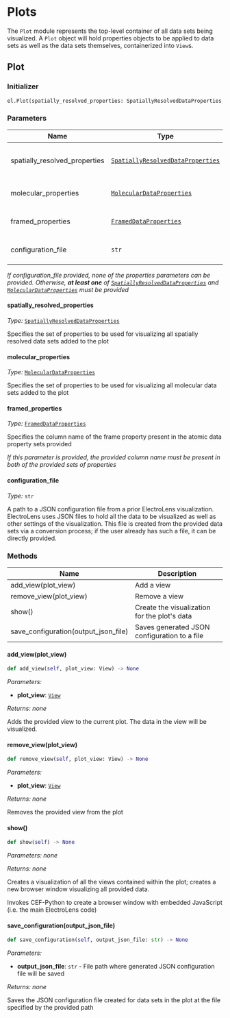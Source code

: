 # Plots

The `Plot` module represents the top-level container of all data sets being visualized. A `Plot` object will hold properties objects to be applied to data sets as well as the data sets themselves, containerized into `View`s.

## Plot

### Initializer

```python
el.Plot(spatially_resolved_properties: SpatiallyResolvedDataProperties, molecular_properties: MolecularDataProperties, framed_properties: FramedDataProperties, configuration_file: str)
```

### Parameters

| **Name**                      | **Type**                                                                             | **Description**                             |
| ----------------------------- | ------------------------------------------------------------------------------------ | ------------------------------------------- |
| spatially_resolved_properties | [`SpatiallyResolvedDataProperties`](./Properties.md#SpatiallyResolvedDataProperties) | Properties for spatially resolved data sets |
| molecular_properties          | [`MolecularDataProperties`](./Properties.md#MolecularDataProperties)                 | Properties for molecular data sets          |
| framed_properties             | [`FramedDataProperties`](./Properties.md#FramedDataProperties)                       | Frame property in data sets                 |
| configuration_file            | `str`                                                                                | JSON configuration file                     |

*If configuration_file provided, none of the properties parameters can be provided. Otherwise, **at least one** of [`SpatiallyResolvedDataProperties`](./Properties.md#SpatiallyResolvedDataProperties) and [`MolecularDataProperties`](./Properties.md#MolecularDataProperties) must be provided*

#### spatially_resolved_properties

*Type:* [`SpatiallyResolvedDataProperties`](./Properties.md#SpatiallyResolvedDataProperties)

Specifies the set of properties to be used for visualizing all spatially resolved data sets added to the plot

#### molecular_properties

*Type:* [`MolecularDataProperties`](./Properties.md#MolecularDataProperties)

Specifies the set of properties to be used for visualizing all molecular data sets added to the plot

#### framed_properties

*Type:* [`FramedDataProperties`](./Properties.md#FramedDataProperties)

Specifies the column name of the frame property present in the atomic data property sets provided

*If this parameter is provided, the provided column name must be present in both of the provided sets of properties*

#### configuration_file

*Type:* `str`

A path to a JSON configuration file from a prior ElectroLens visualization. ElectroLens uses JSON files to hold all the data to be visualized as well as other settings of the visualization. This file is created from the provided data sets via a conversion process; if the user already has such a file, it can be directly provided.

### Methods

| **Name**                             | **Description**                              |
| ------------------------------------ | -------------------------------------------- |
| add_view(plot_view)                  | Add a view                                   |
| remove_view(plot_view)               | Remove a view                                |
| show()                               | Create the visualization for the plot's data |
| save_configuration(output_json_file) | Saves generated JSON configuration to a file |

#### add_view(plot_view)

```python
def add_view(self, plot_view: View) -> None
```

*Parameters:*

- **plot_view**: [`View`](./View.md#Views)

*Returns: none*

Adds the provided view to the current plot. The data in the view will be visualized.

#### remove_view(plot_view)

```python
def remove_view(self, plot_view: View) -> None
```

*Parameters:*

- **plot_view**: [`View`](./View.md#Views)

*Returns: none*

Removes the provided view from the plot

#### show()

```python
def show(self) -> None
```

*Parameters: none*

*Returns: none*

Creates a visualization of all the views contained within the plot; creates a new browser window visualizing all provided data.

Invokes CEF-Python to create a browser window with embedded JavaScript (i.e. the main ElectroLens code)

#### save_configuration(output_json_file)

```python
def save_configuration(self, output_json_file: str) -> None
```

*Parameters:*

- **output_json_file**: `str` - File path where generated JSON configuration file will be saved

*Returns: none*

Saves the JSON configuration file created for data sets in the plot at the file specified by the provided path
